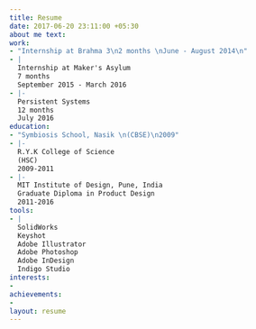 ```yaml
---
title: Resume
date: 2017-06-20 23:11:00 +05:30
about me text: 
work:
- "Internship at Brahma 3\n2 months \nJune - August 2014\n"
- |
  Internship at Maker's Asylum
  7 months
  September 2015 - March 2016
- |-
  Persistent Systems
  12 months
  July 2016
education:
- "Symbiosis School, Nasik \n(CBSE)\n2009"
- |-
  R.Y.K College of Science
  (HSC)
  2009-2011
- |-
  MIT Institute of Design, Pune, India
  Graduate Diploma in Product Design
  2011-2016
tools:
- |
  SolidWorks
  Keyshot
  Adobe Illustrator
  Adobe Photoshop
  Adobe InDesign
  Indigo Studio
interests:
- 
achievements:
- 
layout: resume
---
```


